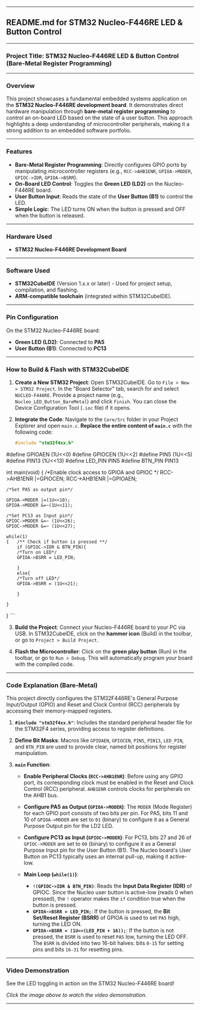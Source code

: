 -----

## README.md for STM32 Nucleo-F446RE LED & Button Control

-----

### Project Title: STM32 Nucleo-F446RE LED & Button Control (Bare-Metal Register Programming)

-----

### Overview

This project showcases a fundamental embedded systems application on the **STM32 Nucleo-F446RE development board**. It demonstrates direct hardware manipulation through **bare-metal register programming** to control an on-board LED based on the state of a user button. This approach highlights a deep understanding of microcontroller peripherals, making it a strong addition to an embedded software portfolio.

-----

### Features

  * **Bare-Metal Register Programming**: Directly configures GPIO ports by manipulating microcontroller registers (e.g., `RCC->AHB1ENR`, `GPIOA->MODER`, `GPIOC->IDR`, `GPIOA->BSRR`).
  * **On-Board LED Control**: Toggles the **Green LED (LD2)** on the Nucleo-F446RE board.
  * **User Button Input**: Reads the state of the **User Button (B1)** to control the LED.
  * **Simple Logic**: The LED turns ON when the button is pressed and OFF when the button is released.

-----

### Hardware Used

  * **STM32 Nucleo-F446RE Development Board**

-----

### Software Used

  * **STM32CubeIDE** (Version 1.x.x or later) - Used for project setup, compilation, and flashing.
  * **ARM-compatible toolchain** (integrated within STM32CubeIDE).

-----

### Pin Configuration

On the STM32 Nucleo-F446RE board:

  * **Green LED (LD2)**: Connected to **PA5**
  * **User Button (B1)**: Connected to **PC13**

-----

### How to Build & Flash with STM32CubeIDE

1.  **Create a New STM32 Project**:
    Open STM32CubeIDE. Go to `File > New > STM32 Project`. In the "Board Selector" tab, search for and select `NUCLEO-F446RE`. Provide a project name (e.g., `Nucleo_LED_Button_BareMetal`) and click `Finish`. You can close the Device Configuration Tool (`.ioc` file) if it opens.

2.  **Integrate the Code**:
    Navigate to the `Core/Src` folder in your Project Explorer and open `main.c`. **Replace the entire content of `main.c`** with the following code:

    ```c
    #include "stm32f4xx.h"
#define GPIOAEN			(1U<<0)
#define GPIOCEN			(1U<<2)
#define PIN5			(1U<<5)
#define PIN13			(1U<<13)
#define LED_PIN			PIN5
#define BTN_PIN			PIN13


int main(void)
{	/*Enable clock access to GPIOA and GPIOC */
	RCC->AHB1ENR |=GPIOCEN;
	RCC->AHB1ENR |=GPIOAEN;

	/*Set PA5 as output pin*/

	GPIOA->MODER |=(1U<<10);
	GPIOA->MODER &=~(1U<<11);

	/*Set PC13 as Input pin*/
	GPIOC->MODER &=~ (1U<<26);
	GPIOC->MODER &=~ (1U<<27);

	while(1)
	{	/** Check if button is pressed **/
		if (GPIOC->IDR & BTN_PIN){
		/*Turn on LED*/
		GPIOA->BSRR = LED_PIN;

		}
		else{
		/*Turn off LED*/
		GPIOA->BSRR = (1U<<21);

		}

	}
}
    ```

3.  **Build the Project**:
    Connect your Nucleo-F446RE board to your PC via USB. In STM32CubeIDE, click on the **hammer icon** (Build) in the toolbar, or go to `Project > Build Project`.

4.  **Flash the Microcontroller**:
    Click on the **green play button** (Run) in the toolbar, or go to `Run > Debug`. This will automatically program your board with the compiled code.

-----

### Code Explanation (Bare-Metal)

This project directly configures the STM32F446RE's General Purpose Input/Output (GPIO) and Reset and Clock Control (RCC) peripherals by accessing their memory-mapped registers.

1.  **`#include "stm32f4xx.h"`**: Includes the standard peripheral header file for the STM32F4 series, providing access to register definitions.

2.  **Define Bit Masks**: Macros like `GPIOAEN`, `GPIOCEN`, `PIN5`, `PIN13`, `LED_PIN`, and `BTN_PIN` are used to provide clear, named bit positions for register manipulation.

3.  **`main` Function**:

      * **Enable Peripheral Clocks (`RCC->AHB1ENR`)**: Before using any GPIO port, its corresponding clock must be enabled in the Reset and Clock Control (RCC) peripheral. `AHB1ENR` controls clocks for peripherals on the AHB1 bus.

      * **Configure PA5 as Output (`GPIOA->MODER`)**: The `MODER` (Mode Register) for each GPIO port consists of two bits per pin. For PA5, bits 11 and 10 of `GPIOA->MODER` are set to `01` (binary) to configure it as a General Purpose Output pin for the LD2 LED.

      * **Configure PC13 as Input (`GPIOC->MODER`)**: For PC13, bits 27 and 26 of `GPIOC->MODER` are set to `00` (binary) to configure it as a General Purpose Input pin for the User Button (B1). The Nucleo board's User Button on PC13 typically uses an internal pull-up, making it active-low.

      * **Main Loop (`while(1)`)**:

          * **`!(GPIOC->IDR & BTN_PIN)`**: Reads the **Input Data Register (IDR)** of GPIOC. Since the Nucleo user button is active-low (reads 0 when pressed), the `!` operator makes the `if` condition true when the button is pressed.
          * **`GPIOA->BSRR = LED_PIN;`**: If the button is pressed, the **Bit Set/Reset Register (BSRR)** of GPIOA is used to set `PA5` high, turning the LED ON.
          * **`GPIOA->BSRR = (1U<<(LED_PIN + 16));`**: If the button is not pressed, the `BSRR` is used to reset `PA5` low, turning the LED OFF. The `BSRR` is divided into two 16-bit halves: bits `0-15` for setting pins and bits `16-31` for resetting pins.

-----

### Video Demonstration

See the LED toggling in action on the STM32 Nucleo-F446RE board\!

[](https://www.google.com/search?q=https://www.youtube.com/watch%3Fv%3DYOUR_VIDEO_ID)
*Click the image above to watch the video demonstration.*



-----
